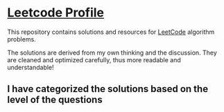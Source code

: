 # [Leetcode Profile](https://leetcode.com/utsavneutron/)

This repository contains solutions and resources for [LeetCode](https://www.leetcode.com) algorithm problems.

The solutions are derived from my own thinking and the discussion. They are cleaned and optimized carefully, thus more readable and understandable!

## I have categorized the solutions based on the level of the questions

